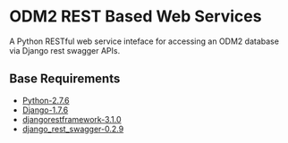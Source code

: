 ODM2 REST Based Web Services
====

A Python RESTful web service inteface for accessing an ODM2 database via Django rest swagger APIs.

##  Base Requirements ##

* [Python-2.7.6](https://www.python.org/download/releases/2.7.6/)
* [Django-1.7.6](https://www.djangoproject.com/download/)
* [djangorestframework-3.1.0](http://www.django-rest-framework.org/topics/release-notes/)
* [django_rest_swagger-0.2.9](https://pypi.python.org/pypi/django-rest-swagger)
